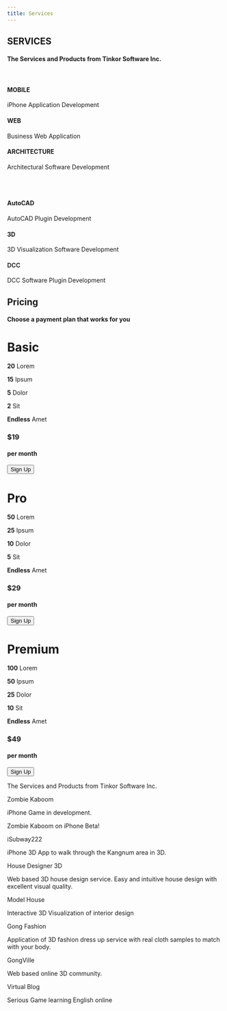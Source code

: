 ```yaml
---
title: Services
---
```


<div id="services" class="container-fluid text-center">
  <h2>SERVICES</h2>
  <h4>The Services and Products from Tinkor Software Inc.</h4>
  <br>
  <div class="row slideanim">
    <div class="col-sm-4">
      <span class="glyphicon glyphicon-off logo-small"></span>
      <h4>MOBILE</h4>
      <p>iPhone Application Development</p>
    </div>
    <div class="col-sm-4">
      <span class="glyphicon glyphicon-heart logo-small"></span>
      <h4>WEB</h4>
      <p>Business Web Application</p>
    </div>
    <div class="col-sm-4">
      <span class="glyphicon glyphicon-lock logo-small"></span>
      <h4>ARCHITECTURE</h4>
      <p>Architectural Software Development</p>
    </div>
  </div>
  <br><br>
  <div class="row slideanim">
    <div class="col-sm-4">
      <span class="glyphicon glyphicon-leaf logo-small"></span>
      <h4>AutoCAD</h4>
      <p>AutoCAD Plugin Development</p>
    </div>
    <div class="col-sm-4">
      <span class="glyphicon glyphicon-certificate logo-small"></span>
      <h4>3D</h4>
      <p>3D Visualization Software Development</p>
    </div>
    <div class="col-sm-4">
      <span class="glyphicon glyphicon-wrench logo-small"></span>
      <h4 style="color:#303030;">DCC</h4>
      <p>DCC Software Plugin Development</p>
    </div>
  </div>
</div>

<!-- Container (Pricing Section) -->
<div id="pricing" class="container-fluid">
  <div class="text-center">
    <h2>Pricing</h2>
    <h4>Choose a payment plan that works for you</h4>
  </div>
  <div class="row slideanim">
    <div class="col-sm-4 col-xs-12">
      <div class="panel panel-default text-center">
        <div class="panel-heading">
          <h1>Basic</h1>
        </div>
        <div class="panel-body">
          <p><strong>20</strong> Lorem</p>
          <p><strong>15</strong> Ipsum</p>
          <p><strong>5</strong> Dolor</p>
          <p><strong>2</strong> Sit</p>
          <p><strong>Endless</strong> Amet</p>
        </div>
        <div class="panel-footer">
          <h3>$19</h3>
          <h4>per month</h4>
          <button class="btn btn-lg">Sign Up</button>
        </div>
      </div>      
    </div>     
    <div class="col-sm-4 col-xs-12">
      <div class="panel panel-default text-center">
        <div class="panel-heading">
          <h1>Pro</h1>
        </div>
        <div class="panel-body">
          <p><strong>50</strong> Lorem</p>
          <p><strong>25</strong> Ipsum</p>
          <p><strong>10</strong> Dolor</p>
          <p><strong>5</strong> Sit</p>
          <p><strong>Endless</strong> Amet</p>
        </div>
        <div class="panel-footer">
          <h3>$29</h3>
          <h4>per month</h4>
          <button class="btn btn-lg">Sign Up</button>
        </div>
      </div>      
    </div>       
    <div class="col-sm-4 col-xs-12">
      <div class="panel panel-default text-center">
        <div class="panel-heading">
          <h1>Premium</h1>
        </div>
        <div class="panel-body">
          <p><strong>100</strong> Lorem</p>
          <p><strong>50</strong> Ipsum</p>
          <p><strong>25</strong> Dolor</p>
          <p><strong>10</strong> Sit</p>
          <p><strong>Endless</strong> Amet</p>
        </div>
        <div class="panel-footer">
          <h3>$49</h3>
          <h4>per month</h4>
          <button class="btn btn-lg">Sign Up</button>
        </div>
      </div>      
    </div>    
  </div>
</div>


The Services and Products from Tinkor Software Inc.

 
Zombie Kaboom

iPhone Game in development.

Zombie Kaboom on iPhone Beta!

  
iSubway222

iPhone 3D App to walk through the Kangnum area in 3D.

  
House Designer 3D

Web based 3D house design service. Easy and intuitive house design with excellent visual quality.

  
Model House

Interactive 3D Visualization of interior design

  
Gong Fashion

Application of 3D fashion dress up service with real cloth samples to match with your body.

  
GongVille

Web based online 3D community.

  
Virtual Blog

Serious Game learning English online